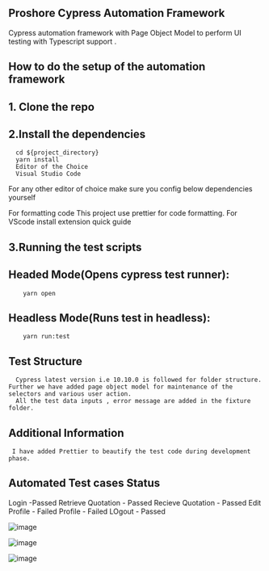 ## Proshore Cypress Automation Framework

Cypress automation framework with Page Object Model to perform UI testing with Typescript support .

## How to do the setup of the automation framework

## 1. Clone the repo

## 2.Install the dependencies

      cd ${project_directory}
      yarn install
      Editor of the Choice
      Visual Studio Code

For any other editor of choice make sure you config below dependencies yourself

For formatting code This project use prettier for code formatting. For VScode install extension quick guide

## 3.Running the test scripts

## Headed Mode(Opens cypress test runner):

        yarn open

## Headless Mode(Runs test in headless):

        yarn run:test

## Test Structure

      Cypress latest version i.e 10.10.0 is followed for folder structure. Further we have added page object model for maintenance of the selectors and various user action.
      All the test data inputs , error message are added in the fixture folder.

## Additional Information

     I have added Prettier to beautify the test code during development phase.
     
## Automated Test cases Status

Login -Passed
Retrieve Quotation - Passed
Recieve Quotation - Passed
Edit Profile - Failed
Profile - Failed
LOgout - Passed

![image](https://user-images.githubusercontent.com/74281996/199217141-30a198a2-7741-4d13-82fa-0a9d2a0a6e87.png)

![image](https://user-images.githubusercontent.com/74281996/199214683-0940feeb-da24-4d9f-8bea-3f7d5decac5e.png)

![image](https://user-images.githubusercontent.com/74281996/199214757-82815203-2834-4976-bab5-59164164ecaa.png)




